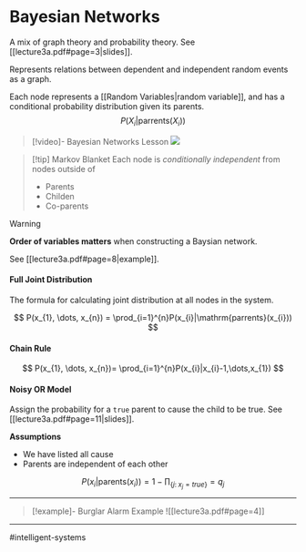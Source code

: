 # Bayesian Networks
A mix of graph theory and probability theory. See [[lecture3a.pdf#page=3|slides]].

Represents relations between dependent and independent random events as a graph.

Each node represents a [[Random Variables|random variable]], and has a conditional probability distribution given its parents.
$$
P(X_{i}|\mathrm{parrents}(X_{i}))
$$

>[!video]- Bayesian Networks Lesson
>![](https://www.youtube.com/watch?v=TuGDMj43ehw)

>[!tip] Markov Blanket
>Each node is *conditionally independent* from nodes outside of
>- Parents
>- Childen
>- Co-parents

>[!warning]
>**Order of variables matters** when constructing a Baysian network.
>
>See [[lecture3a.pdf#page=8|example]].

#### Full Joint Distribution
The formula for calculating joint distribution at all nodes in the system.

$$
P(x_{1}, \dots, x_{n}) = \prod_{i=1}^{n}P(x_{i}|\mathrm{parrents}(x_{i}))
$$

#### Chain Rule
$$
P(x_{1}, \dots, x_{n})= \prod_{i=1}^{n}P(x_{i}|x_{i}-1,\dots,x_{1})
$$

#### Noisy OR Model
Assign the probability for a `true` parent to cause the child to be true. See [[lecture3a.pdf#page=11|slides]].

**Assumptions**
- We have listed all cause
- Parents are independent of each other

$$
P(x_{i}|\mathrm{parents}(x_{i})) = 1-\prod_{\{j:\;x_{j}=true\}} = q_{j}
$$


---

>[!example]- Burglar Alarm Example
>![[lecture3a.pdf#page=4]]

---
#intelligent-systems 

